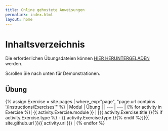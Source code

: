 ```yaml
---
title: Online gehostete Anweisungen
permalink: index.html
layout: home
---
```


# Inhaltsverzeichnis

Die erforderlichen Übungsdateien können [HIER HERUNTERGELADEN](https://github.com/MicrosoftLearning/AZ-700-Designing-and-Implementing-Microsoft-Azure-Networking-Solutions/archive/master.zip) werden.

Scrollen Sie nach unten für Demonstrationen. 

## Übung

{% assign Exercise = site.pages | where_exp:"page", "page.url contains '/Instructions/Exercises'" %}
| Modul | Übung |
| --- | --- | 
{% for activity in Exercise  %}| {{ activity.Exercise.module }} | [{{ activity.Exercise.title }}{% if activity.Exercise.type %} - {{ activity.Exercise.type }}{% endif %}]({{ site.github.url }}{{ activity.url }}) |
{% endfor %}

<!-- ## Demonstrations (under construction)

{% assign demos = site.pages | where_exp:"page", "page.url contains '/Instructions/Demos'" %}
| Demonstration |
| --- | 
{% for activity in demos  %}| [{{ activity.demo.title }}]({{ site.github.url }}{{ activity.url }}) |
{% endfor %}
-->


